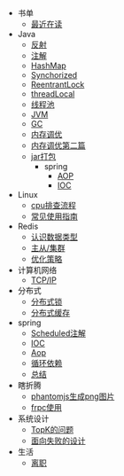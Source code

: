 - 书单
  - [最近在读](books/read.md) 
- Java
  - [反射](Java/基本/反射.md)
  - [注解](Java/基本/注解.md)
  - [HashMap](Java/基本/HashMap.md)
  - [Synchorized](Java/基本/Synchorized.md)  
  - [ReentrantLock](Java/基本/ReentrantLock.md)
  - [threadLocal](Java/基本/threadLocal.md)
  - [线程池](Java/基本/线程池.md)
  - [JVM](Java/基本/JVM.md)
  - [GC](Java/基本/GC.md)
  - [内存调优](Java/基本/内存调优.md)
  - [内存调优第二篇](Java/基本/内存调优第二篇.md)
  - [jar打包](Java/基本/package.md)
    - spring
        -  [AOP](Java/spring/Aop.md)
        -  [IOC](Java/spring/IOC.md)
- Linux
  - [cpu排查流程](Llinux/cpuError.md)
  - [常见使用指南](Llinux/guide.md)
- Redis
  - [认识数据类型](redis/初识.md)
  - [主从/集群](redis/架构.md)
  - [优化策略](redis/优化方向.md)
- 计算机网络
  - [TCP/IP](network/base.md)
- 分布式
  - [分布式锁](分布式/分布式锁.md) 
  - [分布式缓存](分布式/分布式缓存.md) 
- spring
  - [Scheduled注解](spring/Scheduled注解源码.md)  
  - [IOC](spring/IOC.md)
  - [Aop](spring/Aop.md)  
  - [循环依赖](spring/recycle.md)
  - [总结](spring/总结.md)
- 瞎折腾
  - [phantomjs生成png图片](瞎折腾/phantomjs生成png图片.md)
  - [frpc使用](瞎折腾/frpc.md)
- 系统设计
  - [TopK的问题](系统设计/TopK.md)
  - [面向失败的设计](系统设计/面向失败的设计.md)
- 生活
  - [离职](生活/运气与实力.md)  